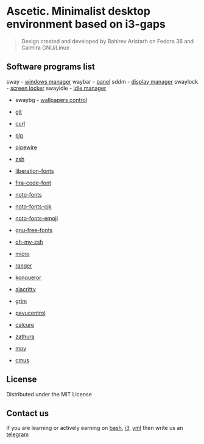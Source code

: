 # Ascetic. Minimalist desktop environment based on i3-gaps 
> Design created and developed by Bahirev Aristarh on Fedora 36 and Calmira GNU/Linux

## Software programs list
sway - [windows manager](https://github.com/swaywm/sway)
waybar - [panel](https://github.com/polybar/polybar)
sddm - [display manager](https://github.com/sddm/sddm)
swaylock - [screen locker](https://github.com/swaywm/swaylock)
swayidle - [idle manager](https://github.com/swaywm/swayidle)

+ swaybg - [wallpapers control](https://github.com/swaywm/swaybg)
+ [git](https://github.com/git/git)
+ [curl](https://github.com/curl/curl)
+ [pip](https://github.com/pypa/pip)
+ [pipewire](https://github.com/PipeWire/pipewire)
+ [zsh](https://www.zsh.org/)

+ [liberation-fonts](https://github.com/liberationfonts/liberation-fonts)
+ [fira-code-font](https://github.com/tonsky/FiraCode)
+ [noto-fonts](https://github.com/googlefonts/noto-fonts)
+ [noto-fonts-cjk](https://github.com/googlefonts/noto-cjk)
+ [noto-fonts-emoji](https://github.com/googlefonts/noto-emoji)
+ [gnu-free-fonts](https://github.com/Maxattax97/gnu-freefont)
+ [oh-my-zsh](https://github.com/ohmyzsh/ohmyzsh)

+ [micro](https://github.com/zyedidia/micro)
+ [ranger](https://github.com/ranger/ranger)
+ [konqueror](https://github.com/KDE/konqueror)
+ [alacritty](https://github.com/alacritty/alacritty)
+ [grim](https://github.com/alacritty/alacritty)
+ [pavucontrol](https://github.com/pulseaudio/pavucontrol)
+ [calcure](https://github.com/anufrievroman/calcure)
+ [zathura](https://github.com/pwmt/zathura)
+ [mpv](https://github.com/mpv-player/mpv)
+ [cmus](https://github.com/cmus/cmus)

## License
Distributed under the MIT License

## Contact us
If you are learning or actively earning on [bash](https://www.freecodecamp.org/news/shell-scripting-crash-course-how-to-write-bash-scripts-in-linux/), [i3](https://i3wm.org/docs/userguide.html), [yml](https://www.educative.io/blog/yaml-tutorial) then write us an [telegram](https://t.me/bahirev_aristarh)
